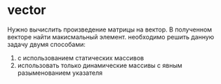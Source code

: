 # vector

Нужно вычислить произведение матрицы на вектор. В полученном векторе найти макисмальный  элемент. необходимо решить данную задачу двумя способами:

1. с использованием статических массивов
2. использовать только динамические массивы с явным разыменованием указателя
